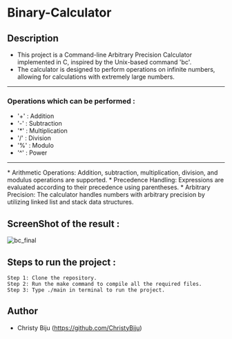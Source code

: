 # Binary-Calculator
## Description
* This project is a Command-line Arbitrary Precision Calculator implemented in C, inspired by the Unix-based command 'bc'.
* The calculator is designed to perform operations on infinite numbers, allowing for calculations with extremely large numbers.
  
<hr>

### Operations which can be performed :
* '+' : Addition
* '-' : Subtraction
* '*' : Multiplication
* '/' : Division
* '%' : Modulo
* '^' : Power
  
<hr>
* Arithmetic Operations: Addition, subtraction, multiplication, division, and modulus operations are supported.
* Precedence Handling: Expressions are evaluated according to their precedence using parentheses.
* Arbitrary Precision: The calculator handles numbers with arbitrary precision by utilizing linked list and stack data structures.

## ScreenShot of the result : 
![bc_final](https://github.com/ChristyBiju/Binary-Calculator/assets/89544124/ff525f52-5a10-43fd-ab4a-aeb2b0c69505)


## Steps to run the project : 
```
Step 1: Clone the repository.
Step 2: Run the make command to compile all the required files.
Step 3: Type ./main in terminal to run the project.
```


## Author
* Christy Biju (https://github.com/ChristyBiju)
